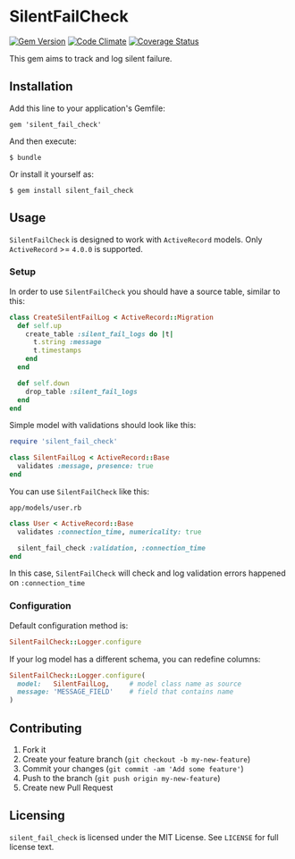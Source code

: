 # SilentFailCheck 
[![Gem Version](https://badge.fury.io/rb/silent_fail_check.svg)](http://badge.fury.io/rb/silent_fail_check)
[![Code Climate](https://codeclimate.com/github/folieadrien/silent_fail_check.png)](https://codeclimate.com/github/folieadrien/silent_fail_check)
[![Coverage Status](https://coveralls.io/repos/folieadrien/silent_fail_check/badge.png?branch=master)](https://coveralls.io/r/folieadrien/silent_fail_check?branch=master)

This gem aims to track and log silent failure.

## Installation

Add this line to your application's Gemfile:

    gem 'silent_fail_check'

And then execute:

    $ bundle

Or install it yourself as:

    $ gem install silent_fail_check

## Usage

`SilentFailCheck` is designed to work with `ActiveRecord` models. Only `ActiveRecord` >= `4.0.0` is supported.

### Setup

In order to use `SilentFailCheck` you should have a source table, similar to this:

```ruby
class CreateSilentFailLog < ActiveRecord::Migration
  def self.up
    create_table :silent_fail_logs do |t|
      t.string :message
      t.timestamps
    end
  end

  def self.down
    drop_table :silent_fail_logs
  end
end
```

Simple model with validations should look like this:

```ruby
require 'silent_fail_check'

class SilentFailLog < ActiveRecord::Base
  validates :message, presence: true
end
```

You can use `SilentFailCheck` like this:

`app/models/user.rb`

```ruby
class User < ActiveRecord::Base
  validates :connection_time, numericality: true

  silent_fail_check :validation, :connection_time
end
```

In this case, `SilentFailCheck` will check and log validation errors happened on `:connection_time`

### Configuration

Default configuration method is:

```ruby
SilentFailCheck::Logger.configure
```

If your log model has a different schema, you can redefine columns:

```ruby
SilentFailCheck::Logger.configure(
  model:   SilentFailLog,     # model class name as source
  message: 'MESSAGE_FIELD'    # field that contains name
)
```

## Contributing

1. Fork it
2. Create your feature branch (`git checkout -b my-new-feature`)
3. Commit your changes (`git commit -am 'Add some feature'`)
4. Push to the branch (`git push origin my-new-feature`)
5. Create new Pull Request

## Licensing

`silent_fail_check` is licensed under the MIT License. See `LICENSE` for full license text.
